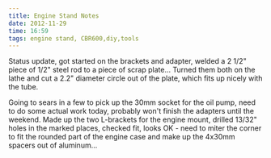 ```yaml
---
title: Engine Stand Notes
date: 2012-11-29
time: 16:59
tags: engine stand, CBR600,diy,tools
---
```


Status update, got started on the brackets and adapter, welded a 2 1/2" piece of 1/2" steel rod to a piece of scrap plate...
Turned them both on the lathe and cut a 2.2" diameter circle out of the plate, which fits up nicely with the tube.

Going to sears in a few to pick up the 30mm socket for the oil pump, need to do some actual work today, probably won't finish
the adapters until the weekend. Made up the two L-brackets for the engine mount, drilled 13/32" holes in the marked places, checked 
fit, looks OK - need to miter the corner to fit the rounded part of the engine case and make up the 4x30mm spacers out of aluminum...


